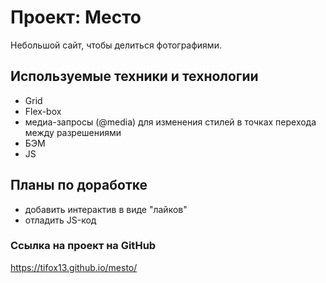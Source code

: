 # Проект: Место
Небольшой сайт, чтобы делиться фотографиями. 
## Используемые техники и технологии
* Grid
* Flex-box
* медиа-запросы (@media) для изменения стилей в точках перехода между разрешениями
* БЭМ
* JS
## Планы по доработке
* добавить интерактив в виде "лайков"
* отладить JS-код

### Ссылка на проект на GitHub
https://tifox13.github.io/mesto/

